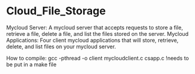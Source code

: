 Cloud_File_Storage
==================

Mycloud Server: A mycloud server that accepts requests to store a file, retrieve a file, delete a file, and list the files stored on the server. Mycloud Applications: Four client mycloud applications that will store, retrieve, delete, and list files on your mycloud server.


How to compile: gcc -pthread -o client mycloudclient.c csapp.c
!needs to be put in a make file

